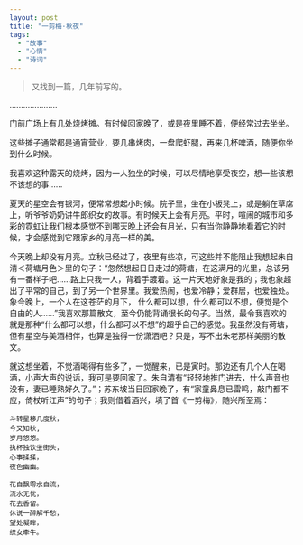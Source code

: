 ```yaml
---
layout: post
title: "一剪梅·秋夜"
tags:
  - "故事"
  - "心情"
  - "诗词"
---
```



> 又找到一篇，几年前写的。

.....................

门前广场上有几处烧烤摊。有时候回家晚了，或是夜里睡不着，便经常过去坐坐。 

这些摊子通常都是通宵营业，要几串烤肉，一盘爬虾腿，再来几杯啤酒，随便你坐到什么时候。 

我喜欢这种露天的烧烤，因为一人独坐的时候，可以尽情地享受夜空，想一些该想不该想的事…… 

夏天的星空会有银河，便常常想起小时候。院子里，坐在小板凳上，或是躺在草席上，听爷爷奶奶讲牛郎织女的故事。有时候天上会有月亮。平时，喧闹的城市和多彩的霓虹让我们根本感觉不到哪天晚上还会有月光，只有当你静静地看着它的时候，才会感觉到它跟家乡的月亮一样的美。 

今天晚上却没有月亮。立秋已经过了，夜里有些凉，可这些并不能阻止我想起朱自清＜荷塘月色＞里的句子：“忽然想起日日走过的荷塘，在这满月的光里，总该另有一番样子吧……路上只我一人，背着手踱着。这一片天地好象是我的；我也象超出了平常的自己，到了另一个世界里。我爱热闹，也爱冷静；爱群居，也爱独处。象今晚上，一个人在这苍茫的月下， 什么都可以想，什么都可以不想，便觉是个自由的人……”我喜欢那篇散文，至今仍能背诵很长的句子。当然，最令我喜欢的就是那种“什么都可以想，什么都可以不想”的超乎自己的感觉。我虽然没有荷塘，但有星空与美酒相伴，也算是独得一份潇洒吧？只是，写不出朱老那样美丽的散文。 

就这想坐着，不觉酒喝得有些多了，一觉醒来，已是寅时。那边还有几个人在喝酒，小声大声的说话，我可是要回家了。朱自清有“轻轻地推门进去，什么声音也没有，妻已睡熟好久了。”；苏东坡当日回家晚了，有“家童鼻息已雷鸣，敲门都不应，倚杖听江声”的句子；我则借着酒兴，填了首《一剪梅》，随兴所至焉： 

    斗转星移几度秋，
    今又知秋,
    岁月悠悠。
    执杯独饮坐街头，
    心事揉揉，
    夜色幽幽。

    花自飘零水自流，
    流水无忧，
    花去香留。
    休说一醉解千愁，
    望处凝眸，
    织女牵牛。
